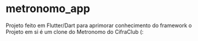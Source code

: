 # metronomo_app

Projeto feito em Flutter/Dart para aprimorar conhecimento do framework
o Projeto em si é um clone do Metronomo do CifraClub (:
